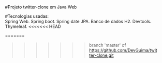  #Projeto twitter-clone em Java Web
 
 #Tecnologias usadas: 	
 Spring Web.
 Spring boot.
 Spring date JPA.
 Banco de dados H2.
 Devtools.
 Thymeleaf.
<<<<<<< HEAD
				

=======
 
>>>>>>> branch 'master' of https://github.com/DevGuima/twitter-clone.git
